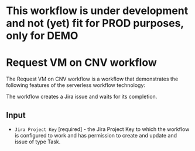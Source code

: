 # This workflow is under development and not (yet) fit for PROD purposes, only for DEMO

# Request VM on CNV workflow

The Request VM on CNV workflow is a workflow that demonstrates the following features of the serverless workflow technology:

The workflow creates a Jira issue and waits for its completion.

## Input

- `Jira Project Key` [required] - the Jira Project Key to which the workflow is configured to work and has permission to create and update and issue of type Task.
